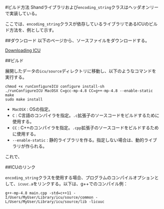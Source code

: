 #ビルド方法
Shandライブラリおよび`encoding_string`クラスはヘッダオンリーで実装している。

ここでは、`encoding_string`クラスが依存しているライブラリであるICUのビルド方法を、例として示す。

##ダウンロード
以下のページから、ソースファイルをダウンロードする。

[Downloading ICU](http://site.icu-project.org/download)


##ビルド

展開したデータの`icu/source`ディレクトリに移動し、以下のようなコマンドを実行する。

```
chmod +x runConfigureICU configure install-sh
./runConfigureICU MacOSX C=gcc-mp-4.8 CC=g++-mp-4.8 --enable-static
make
sudo make install
```

- `MacOSX` : OSの指定。
- `C` : C言語のコンパイラを指定。`.c`拡張子のソースコードをビルドするために使用する。
- `CC` : C++のコンパイラを指定。`.cpp`拡張子のソースコードをビルドするために使用する。
- `--enable-static` : 静的ライブラリを作る。指定しない場合は、動的ライブラリが作られる。

これで、


##ICUのリンク

`encoding_string`クラスを使用する場合、プログラムのコンパイルオプションとして、`icuuc.a`をリンクする。以下は、g++でのコンパイル例：

```
g++-mp-4.8 main.cpp -std=c++11 -I/Users/MyUser/Library/icu/source/common -L/Users/MyUser/Library/icu/source/lib -licuuc
```

